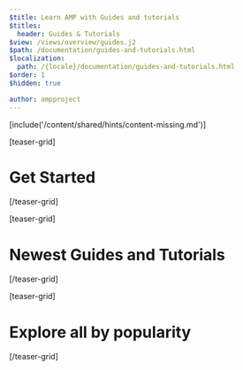 ```yaml
---
$title: Learn AMP with Guides and tutorials
$titles:
  header: Guides & Tutorials
$view: /views/overview/guides.j2
$path: /documentation/guides-and-tutorials.html
$localization:
  path: /{locale}/documentation/guides-and-tutorials.html
$order: 1
$hidden: true

author: ampproject
---
```

[include('/content/shared/hints/content-missing.md')]

[teaser-grid]
# Get Started
[](content/shared/fill-ins/guide.md)
[](content/shared/fill-ins/guide.md)
[/teaser-grid]

[teaser-grid]
# Newest Guides and Tutorials
[](content/shared/fill-ins/guide.md)
[](content/shared/fill-ins/guide.md)
[](content/shared/fill-ins/guide.md)
[/teaser-grid]

[teaser-grid]
# Explore all by popularity
[](content/shared/fill-ins/guide.md)
[](content/shared/fill-ins/guide.md)
[](content/shared/fill-ins/guide.md)
[/teaser-grid]

